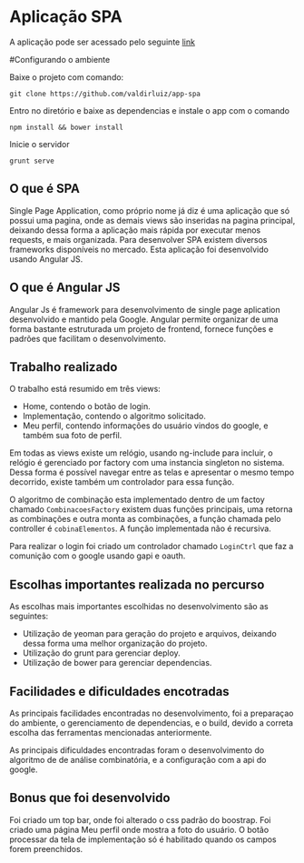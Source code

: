 # Aplicação SPA

A aplicação pode ser acessado pelo seguinte [link](http://valdirluiz.github.io/app-spa/#/)

#Configurando o ambiente

Baixe o projeto com comando:
```
git clone https://github.com/valdirluiz/app-spa
``` 

Entro no diretório e baixe as dependencias e instale o app com o comando
```
npm install && bower install
``` 

Inicie o servidor
```
grunt serve
``` 

## O que é SPA

Single Page Application, como próprio nome já diz é uma aplicação que só possui uma pagina, onde as demais views são inseridas na pagina principal, deixando dessa forma a aplicação mais rápida por executar menos requests, e mais organizada. Para desenvolver SPA existem diversos frameworks disponíveis no mercado. Esta aplicação foi desenvolvido usando Angular JS. 

## O que é Angular JS

Angular Js é framework para desenvolvimento de single page aplication desenvolvido e mantido pela Google. Angular permite organizar de uma forma bastante estruturada um projeto de frontend, fornece funções e padrões que facilitam o desenvolvimento. 

## Trabalho realizado

O trabalho está resumido em três views:
 - Home, contendo o botão de login.
 - Implementação, contendo o algoritmo solicitado.
 - Meu perfil, contendo informações do usuário vindos do google, e também sua foto de perfil.

Em todas as views existe um relógio, usando ng-include para incluir, o relógio é gerenciado por factory com uma instancia singleton no sistema. Dessa forma é possível navegar entre as telas e apresentar o mesmo tempo decorrido, existe também um controlador para essa função.

O algoritmo de combinação esta implementado dentro de um factoy chamado `CombinacoesFactory` existem duas funções principais, uma retorna as combinações e outra monta as combinações, a função chamada pelo controller é `cobinaElementos`. A função implementada não é recursiva.

Para realizar o login foi criado um controlador chamado `LoginCtrl` que faz a comunição com o google usando gapi e oauth. 

## Escolhas importantes realizada no percurso

As escolhas mais importantes escolhidas no desenvolvimento são as seguintes:

 - Utilização de yeoman para geração do projeto e arquivos, deixando dessa forma uma melhor organização do projeto.
 - Utilização do grunt para gerenciar deploy.
 - Utilização de bower para gerenciar dependencias.

## Facilidades e dificuldades encotradas

As principais facilidades encontradas no desenvolvimento, foi a preparaçao do ambiente, o gerenciamento de dependencias, e o build, devido a correta escolha das ferramentas mencionadas anteriormente. 

As principais dificuldades encontradas foram o desenvolvimento do algoritmo de de análise combinatória, e a configuração com a api do google. 

## Bonus que foi desenvolvido
Foi criado um top bar, onde foi alterado o css padrão do boostrap.
Foi criado uma página Meu perfil onde mostra a foto do usuário.
O botão processar da tela de implementação só é habilitado quando os campos forem preenchidos.


